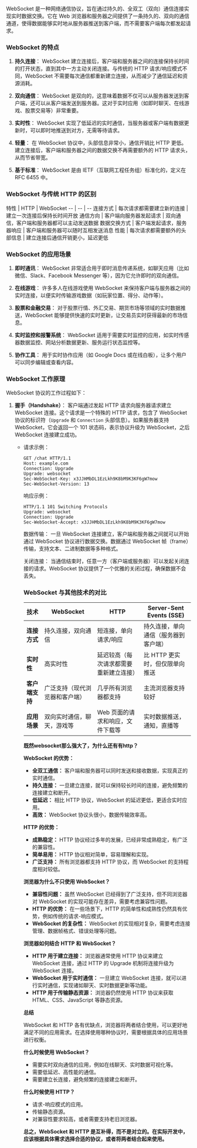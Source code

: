 <html><body>
<!--StartFragment--><p>WebSocket 是一种网络通信协议，旨在通过持久的、全双工（双向）通信连接实现实时数据交换。它在 Web 浏览器和服务器之间提供了一条持久的、双向的通信通道，使得数据能够实时地从服务器推送到客户端，而不需要客户端每次都发起请求。</p><h3>WebSocket 的特点</h3><ol><li><p><strong>持久连接</strong>：
WebSocket 建立连接后，客户端和服务器之间的连接保持长时间的打开状态，直到其中一方主动关闭连接。与传统的 HTTP 请求/响应模式不同，WebSocket 不需要每次通信都重新建立连接，从而减少了通信延迟和资源消耗。</p></li><li><p><strong>双向通信</strong>：
WebSocket 是双向的，这意味着数据不仅可以从服务器发送到客户端，还可以从客户端发送到服务器。这对于实时应用（如即时聊天、在线游戏、股票交易等）非常重要。</p></li><li><p><strong>实时性</strong>：
WebSocket 实现了低延迟的实时通信，当服务器或客户端有数据更新时，可以即时地推送到对方，无需等待请求。</p></li><li><p><strong>轻量</strong>：
在 WebSocket 协议中，头部信息非常小，通信开销比 HTTP 更低。建立连接后，客户端和服务器之间的数据交换不再需要额外的 HTTP 请求头，从而节省带宽。</p></li><li><p><strong>基于标准</strong>：
WebSocket 是由 IETF（互联网工程任务组）标准化的，定义在 <a rel="noopener" target="_new"><span>RFC</span><span> 6455</span></a> 中。</p></li></ol><h3>WebSocket 与传统 HTTP 的区别</h3>
特性 | HTTP | WebSocket
-- | -- | --
连接方式 | 每次请求都需要建立新的连接 | 建立一次连接后保持长时间开放
通信方向 | 客户端向服务器发起请求 | 双向通信，客户端和服务器都可以主动发送数据
数据交换方式 | 客户端发起请求，服务器响应 | 客户端和服务器可以随时互相发送消息
性能 | 每次请求都需要额外的头部信息 | 建立连接后通信开销更小，延迟更低

<h3>WebSocket 的应用场景</h3><ol><li><p><strong>即时通讯</strong>：
WebSocket 非常适合用于即时消息传递系统，如聊天应用（比如微信、Slack、Facebook Messenger 等），因为它允许即时的双向通信。</p></li><li><p><strong>在线游戏</strong>：
许多多人在线游戏使用 WebSocket 来保持客户端与服务器之间的实时连接，以便实时传输游戏数据（如玩家位置、得分、动作等）。</p></li><li><p><strong>股票和金融交易</strong>：
对于股票行情、外汇交易、期货市场等领域的实时数据推送，WebSocket 能够提供快速的实时更新，让交易员实时获得最新的市场信息。</p></li><li><p><strong>实时监控和报警系统</strong>：
WebSocket 适用于需要实时监控的应用，如实时传感器数据监控、网站分析数据更新、服务运行状态监控等。</p></li><li><p><strong>协作工具</strong>：
用于实时协作应用（如 Google Docs 或在线白板），让多个用户可以同步编辑或查看内容。</p></li></ol><h3>WebSocket 工作原理</h3><p>WebSocket 协议的工作过程如下：</p><ol><li><p><strong>握手（Handshake）</strong>：
客户端通过发起 HTTP 请求向服务器请求建立 WebSocket 连接。这个请求是一个特殊的 HTTP 请求，包含了 WebSocket 协议的标识符（<code>Upgrade</code> 和 <code>Connection</code> 头部信息）。如果服务器支持 WebSocket，它会返回一个 101 状态码，表示协议升级为 WebSocket，之后 WebSocket 连接建立成功。</p><ul><li><p>

请求示例：

```
GET /chat HTTP/1.1
Host: example.com
Connection: Upgrade
Upgrade: websocket
Sec-WebSocket-Key: x3JJHMbDL1EzLkh9K8bM9K3KF6gW7mow
Sec-WebSocket-Version: 13
```
响应示例：
```
HTTP/1.1 101 Switching Protocols
Upgrade: websocket
Connection: Upgrade
Sec-WebSocket-Accept: x3JJHMbDL1EzLkh9K8bM9K3KF6gW7mow
```
数据传输： 一旦 WebSocket 连接建立，客户端和服务器之间就可以开始通过 WebSocket 协议进行数据交换。数据通过 WebSocket 帧（frame）传输，支持文本、二进制数据等多种格式。

关闭连接： 当通信结束时，任意一方（客户端或服务器）可以发起关闭连接的请求。WebSocket 协议提供了一个优雅的关闭过程，确保数据不会丢失。

### WebSocket 与其他技术的对比

| 技术           | WebSocket                      | HTTP                                   | Server-Sent Events (SSE)             |
| -------------- | ------------------------------ | -------------------------------------- | ------------------------------------ |
| **连接方式**   | 持久连接，双向通信             | 短连接，单向请求/响应                  | 持久连接，单向通信（服务器到客户端） |
| **实时性**     | 高实时性                       | 延迟较高（每次请求都需要重新建立连接） | 比 HTTP 更实时，但仅限单向推送       |
| **客户端支持** | 广泛支持（现代浏览器和客户端） | 几乎所有浏览器都支持                   | 主流浏览器支持较好                   |
| **应用场景**   | 双向实时通信，聊天，游戏等     | Web 页面的请求和响应，文件下载等       | 实时数据推送，通知，直播等           |


**既然websocket那么强大了，为什么还有有http？**

**WebSocket 的优势：**

- **全双工通信：** 客户端和服务器可以同时发送和接收数据，实现真正的实时通信。
- **持久连接：** 一旦建立连接，就可以保持较长时间的连接，避免频繁的连接建立和断开。
- **低延迟：** 相比 HTTP 协议，WebSocket 的延迟更低，更适合实时应用。
- **高效：** WebSocket 协议头很小，数据传输效率高。

**HTTP 的优势：**

- **成熟稳定：** HTTP 协议经过多年的发展，已经非常成熟稳定，有广泛的兼容性。
- **简单易用：** HTTP 协议相对简单，容易理解和实现。
- **广泛支持：** 所有浏览器都支持 HTTP 协议，而 WebSocket 的支持程度相对较低。

**浏览器为什么不只使用 WebSocket？**

- **兼容性问题：** 虽然 WebSocket 已经得到了广泛支持，但不同浏览器对 WebSocket 的实现可能存在差异，需要考虑兼容性问题。
- **HTTP 的优势：** 在一些场景下，HTTP 的简单性和成熟性仍然具有优势，例如传统的请求-响应模式。
- **WebSocket 的复杂性：** WebSocket 的实现相对复杂，需要考虑连接管理、数据帧格式、错误处理等问题。

**浏览器如何结合 HTTP 和 WebSocket？**

- **HTTP 用于建立连接：** 浏览器通常使用 HTTP 协议来建立 WebSocket 连接，通过 HTTP 的 Upgrade 机制将连接升级为 WebSocket 连接。
- **WebSocket 用于实时通信：** 一旦建立 WebSocket 连接，就可以进行实时通信，实现诸如聊天、实时数据更新等功能。
- **HTTP 用于传输静态资源：** 浏览器仍然使用 HTTP 协议来获取 HTML、CSS、JavaScript 等静态资源。

**总结**

WebSocket 和 HTTP 各有优缺点，浏览器将两者结合使用，可以更好地满足不同的应用需求。在选择使用哪种协议时，需要根据具体的应用场景进行权衡。

**什么时候使用 WebSocket？**

- 需要实时双向通信的应用，例如在线聊天、实时数据可视化等。
- 需要低延迟、高性能的通信。
- 需要建立长连接，避免频繁的连接建立和断开。

**什么时候使用 HTTP？**

- 请求-响应模式的应用。
- 传输静态资源。
- 对兼容性要求较高，或者需要支持老旧浏览器。

**总之，WebSocket 和 HTTP 是互补得，而不是对立的。在实际开发中，应该根据具体需求选择合适的协议，或者将两者结合起来使用。**